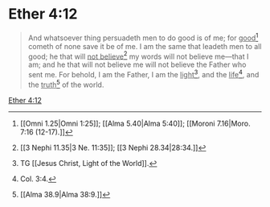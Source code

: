 # Ether 4:12

> And whatsoever thing persuadeth men to do good is of me; for <u>good</u>[^a] cometh of none save it be of me. I am the same that leadeth men to all good; he that will <u>not believe</u>[^b] my words will not believe me—that I am; and he that will not believe me will not believe the Father who sent me. For behold, I am the Father, I am the <u>light</u>[^c], and the <u>life</u>[^d], and the <u>truth</u>[^e] of the world.

[Ether 4:12](https://www.churchofjesuschrist.org/study/scriptures/bofm/ether/4?lang=eng&id=p12#p12)


[^a]: [[Omni 1.25|Omni 1:25]]; [[Alma 5.40|Alma 5:40]]; [[Moroni 7.16|Moro. 7:16 (12-17).]]
[^b]: [[3 Nephi 11.35|3 Ne. 11:35]]; [[3 Nephi 28.34|28:34.]]
[^c]: TG [[Jesus Christ, Light of the World]].
[^d]: Col. 3:4.
[^e]: [[Alma 38.9|Alma 38:9.]]
